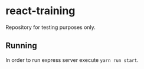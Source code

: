 # react-training

Repository for testing purposes only.

## Running

In order to run express server execute `yarn run start`.
